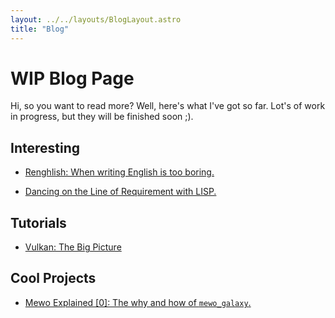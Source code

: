 ```yaml
---
layout: ../../layouts/BlogLayout.astro
title: "Blog"
---
```


# WIP Blog Page

Hi, so you want to read more?
Well, here's what I've got so far.
Lot's of work in progress, but they will be finished soon ;).

## Interesting

- [Renghlish: When writing English is too boring.](/blog/interesting/renghlish)
<!--  - [Modern Classic Tetris Is Alive, but Has Classic Tetris Died?](/blog/interesting/modern_classic_tetris) -->
- [Dancing on the Line of Requirement with LISP.](/blog/interesting/dancing_with_lisp)

## Tutorials

- [Vulkan: The Big Picture](/blog/tutorials/vulkan_big_picture)

## Cool Projects

- [Mewo Explained \[0\]: The why and how of `mewo_galaxy`.](/blog/coolprojects/mewo_explained_0)
